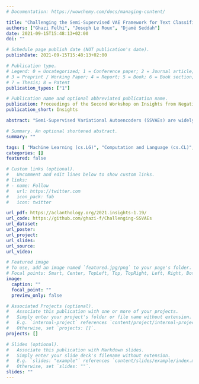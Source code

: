 ```yaml
---
# Documentation: https://wowchemy.com/docs/managing-content/

title: "Challenging the Semi-Supervised VAE Framework for Text Classification"
authors: ["Ghazi Felhi", "Joseph Le Roux", "Djamé Seddah"]
date: 2021-09-15T15:48:13+02:00
doi: ""

# Schedule page publish date (NOT publication's date).
publishDate: 2021-09-15T15:48:13+02:00

# Publication type.
# Legend: 0 = Uncategorized; 1 = Conference paper; 2 = Journal article;
# 3 = Preprint / Working Paper; 4 = Report; 5 = Book; 6 = Book section;
# 7 = Thesis; 8 = Patent
publication_types: ["1"]

# Publication name and optional abbreviated publication name.
publication: Proceedings of the Second Workshop on Insights from Negative Results in NLP
publication_short: Insights

abstract: "Semi-Supervised Variational Autoencoders (SSVAEs) are widely used models for data efficient learning. In this paper, we question the adequacy of the standard design of sequence SSVAEs for the task of text classification as we exhibit two sources of overcomplexity for which we provide simplifications. These simplifications to SSVAEs preserve their theoretical soundness while providing a number of practical advantages in the semi-supervised setup where the result of training is a text classifier. These simplifications are the removal of (i) the Kullback-Liebler divergence from its objective and (ii) the fully unobserved latent variable from its probabilistic model. These changes relieve users from choosing a prior for their latent variables, make the model smaller and faster, and allow for a better flow of information into the latent variables. We compare the simplified versions to standard SSVAEs on 4 text classification tasks. On top of the above-mentioned simplification, experiments show a speed-up of 26%, while keeping equivalent classification scores. The code to reproduce our experiments is public."

# Summary. An optional shortened abstract.
summary: ""

tags: [	"Machine Learning (cs.LG)", "Computation and Language (cs.CL)", "Variational Autoencoders", "Semi-Supervised Learning"]
categories: []
featured: false

# Custom links (optional).
#   Uncomment and edit lines below to show custom links.
# links:
# - name: Follow
#   url: https://twitter.com
#   icon_pack: fab
#   icon: twitter

url_pdf: https://aclanthology.org/2021.insights-1.19/
url_code: https://github.com/ghazi-f/Challenging-SSVAEs
url_dataset:
url_poster:
url_project:
url_slides:
url_source:
url_video:

# Featured image
# To use, add an image named `featured.jpg/png` to your page's folder. 
# Focal points: Smart, Center, TopLeft, Top, TopRight, Left, Right, BottomLeft, Bottom, BottomRight.
image:
  caption: ""
  focal_point: ""
  preview_only: false

# Associated Projects (optional).
#   Associate this publication with one or more of your projects.
#   Simply enter your project's folder or file name without extension.
#   E.g. `internal-project` references `content/project/internal-project/index.md`.
#   Otherwise, set `projects: []`.
projects: []

# Slides (optional).
#   Associate this publication with Markdown slides.
#   Simply enter your slide deck's filename without extension.
#   E.g. `slides: "example"` references `content/slides/example/index.md`.
#   Otherwise, set `slides: ""`.
slides: ""
---
```

